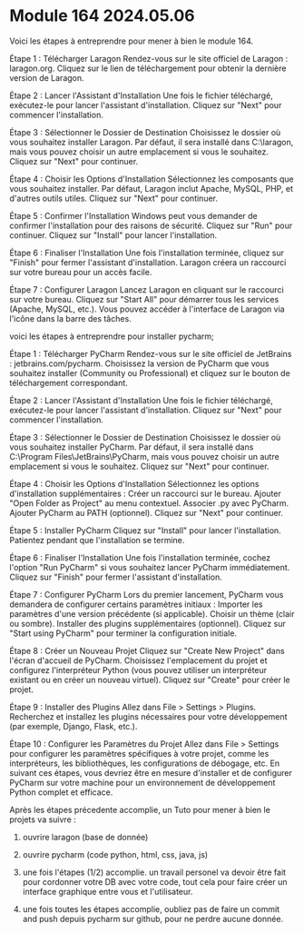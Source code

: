 # Module 164 2024.05.06

Voici les étapes à entreprendre pour mener à bien le module 164.

Étape 1 : Télécharger Laragon
Rendez-vous sur le site officiel de Laragon : laragon.org.
Cliquez sur le lien de téléchargement pour obtenir la dernière version de Laragon.

Étape 2 : Lancer l'Assistant d'Installation
Une fois le fichier téléchargé, exécutez-le pour lancer l'assistant d'installation.
Cliquez sur "Next" pour commencer l'installation.

Étape 3 : Sélectionner le Dossier de Destination
Choisissez le dossier où vous souhaitez installer Laragon. Par défaut, il sera installé dans C:\laragon, mais vous pouvez choisir un autre emplacement si vous le souhaitez.
Cliquez sur "Next" pour continuer.

Étape 4 : Choisir les Options d'Installation
Sélectionnez les composants que vous souhaitez installer. Par défaut, Laragon inclut Apache, MySQL, PHP, et d'autres outils utiles.
Cliquez sur "Next" pour continuer.

Étape 5 : Confirmer l'Installation
Windows peut vous demander de confirmer l'installation pour des raisons de sécurité. Cliquez sur "Run" pour continuer.
Cliquez sur "Install" pour lancer l'installation.

Étape 6 : Finaliser l'Installation
Une fois l'installation terminée, cliquez sur "Finish" pour fermer l'assistant d'installation.
Laragon créera un raccourci sur votre bureau pour un accès facile.

Étape 7 : Configurer Laragon
Lancez Laragon en cliquant sur le raccourci sur votre bureau.
Cliquez sur "Start All" pour démarrer tous les services (Apache, MySQL, etc.).
Vous pouvez accéder à l'interface de Laragon via l'icône dans la barre des tâches.




voici les étapes à entreprendre pour installer pycharm;

Étape 1 : Télécharger PyCharm
Rendez-vous sur le site officiel de JetBrains : jetbrains.com/pycharm.
Choisissez la version de PyCharm que vous souhaitez installer (Community ou Professional) et cliquez sur le bouton de téléchargement correspondant.

Étape 2 : Lancer l'Assistant d'Installation
Une fois le fichier téléchargé, exécutez-le pour lancer l'assistant d'installation.
Cliquez sur "Next" pour commencer l'installation.

Étape 3 : Sélectionner le Dossier de Destination
Choisissez le dossier où vous souhaitez installer PyCharm. Par défaut, il sera installé dans C:\Program Files\JetBrains\PyCharm, mais vous pouvez choisir un autre emplacement si vous le souhaitez.
Cliquez sur "Next" pour continuer.

Étape 4 : Choisir les Options d'Installation
Sélectionnez les options d'installation supplémentaires :
Créer un raccourci sur le bureau.
Ajouter "Open Folder as Project" au menu contextuel.
Associer .py avec PyCharm.
Ajouter PyCharm au PATH (optionnel).
Cliquez sur "Next" pour continuer.

Étape 5 : Installer PyCharm
Cliquez sur "Install" pour lancer l'installation.
Patientez pendant que l'installation se termine.

Étape 6 : Finaliser l'Installation
Une fois l'installation terminée, cochez l'option "Run PyCharm" si vous souhaitez lancer PyCharm immédiatement.
Cliquez sur "Finish" pour fermer l'assistant d'installation.

Étape 7 : Configurer PyCharm
Lors du premier lancement, PyCharm vous demandera de configurer certains paramètres initiaux :
Importer les paramètres d'une version précédente (si applicable).
Choisir un thème (clair ou sombre).
Installer des plugins supplémentaires (optionnel).
Cliquez sur "Start using PyCharm" pour terminer la configuration initiale.

Étape 8 : Créer un Nouveau Projet
Cliquez sur "Create New Project" dans l'écran d'accueil de PyCharm.
Choisissez l'emplacement du projet et configurez l'interpréteur Python (vous pouvez utiliser un interpréteur existant ou en créer un nouveau virtuel).
Cliquez sur "Create" pour créer le projet.

Étape 9 : Installer des Plugins 
Allez dans File > Settings > Plugins.
Recherchez et installez les plugins nécessaires pour votre développement (par exemple, Django, Flask, etc.).

Étape 10 : Configurer les Paramètres du Projet
Allez dans File > Settings pour configurer les paramètres spécifiques à votre projet, comme les interpréteurs, les bibliothèques, les configurations de débogage, etc.
En suivant ces étapes, vous devriez être en mesure d'installer et de configurer PyCharm sur votre machine pour un environnement de développement Python complet et efficace.


Après les étapes précedente accomplie, un Tuto pour mener à bien le projets va suivre :

1. ouvrire laragon (base de donnée)
   
2. ouvrire pycharm (code python, html, css, java, js)
  
3. une fois l'étapes (1/2) accomplie. un travail personel va devoir être fait pour cordonner votre DB avec votre code, tout cela pour faire créer un interface graphique entre vous et l'utilisateur.

4. une fois toutes les étapes accomplie, oubliez pas de faire un commit and push depuis pycharm sur github, pour ne perdre aucune donnée.



